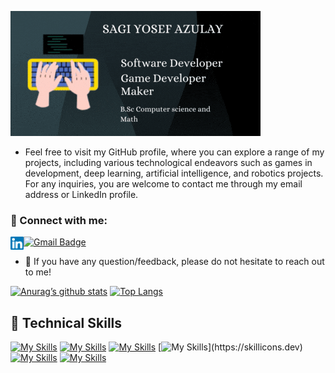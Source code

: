 
![Signeture](images/Signeture.gif)

- Feel free to visit my GitHub profile, where you can explore a range of my projects, including various technological endeavors such as games in development, deep learning, artificial intelligence, and robotics projects. For any inquiries, you are welcome to contact me through my email address or LinkedIn profile.

### 🤝 Connect with me:
  <a href="www.linkedin.com/in/sagiyosefazulay/"><img align="left" src="https://raw.githubusercontent.com/sagir567/sagi-yosef-azulay/main/images/linkedin.svg" alt="sagi yosef azulay | LinkedIn" width="21px"/></a>
  [![Gmail Badge](https://img.shields.io/badge/-sagir567@gmail.com-c14438?style=flat-square&logo=Gmail&logoColor=white&link=mailto:sagir567@gmail.com)](mailto:sagir567@gmail.com)
- 💬 If you have any question/feedback, please do not hesitate to reach out to me!



[![Anurag’s github stats](https://github-readme-stats.vercel.app/api?username=sagir567)](https://github.com/sagir567)
[![Top Langs](https://github-readme-stats.vercel.app/api/top-langs/?username=sagir567&layout=compact)](https://github.com/sagir567)

## 💼 Technical Skills

[![My Skills](https://skillicons.dev/icons?i=java,c,cs,cpp,py,react,bash)](https://skillicons.dev)
[![My Skills](https://skillicons.dev/icons?i=sqlite,mysql,mongodb)](https://skillicons.dev)
[![My Skills](https://skillicons.dev/icons?i=tensorflow,pytorch)](https://skillicons.dev)
[![My Skills](https://skillicons.dev/icons?i=unity,)](https://skillicons.dev)
[![My Skills](https://skillicons.dev/icons?i=clion,visualstudio,vscode,anaconda,arduino,raspberrypi)](https://skillicons.dev)
[![My Skills](https://skillicons.dev/icons?i=ubuntu,windows,apple,linux)](https://skillicons.dev)


<!---
sagir567/sagir567 is a ✨ special ✨ repository because its `README.md` (this file) appears on your GitHub profile.
You can click the Preview link to take a look at your changes.
--->
